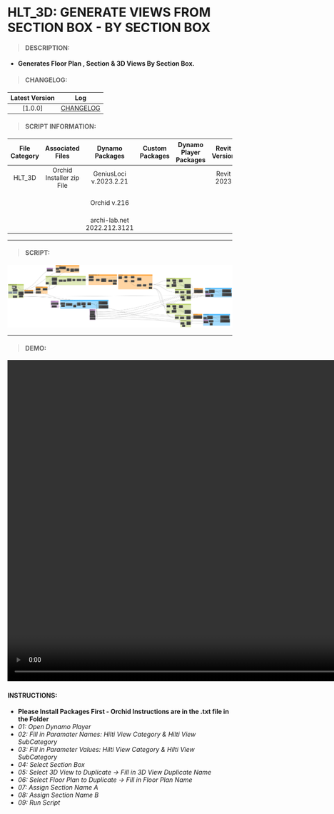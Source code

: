 # HLT_3D: GENERATE VIEWS FROM SECTION BOX - BY SECTION BOX

> #### DESCRIPTION: 
- **Generates Floor Plan , Section & 3D Views By Section Box.**

> #### CHANGELOG:

| Latest Version | Log |
| :-------: | :----: | 
|[1.0.0] | [CHANGELOG](/_scripts/_project/266_HLT/3D/changelog/HLT_3D_GenerateFPSEC_SectionBox.md) |

> #### SCRIPT INFORMATION: 

| File Category | Associated Files | Dynamo Packages | Custom Packages | Dynamo Player Packages | Revit Version | Author | Reviewed By | File Name & Location | 
| :-------: | :----: | :---: | :---: | :---: | :---: | :---: | :---: | :--: |
| HLT_3D  | Orchid Installer zip File | GeniusLoci v.2023.2.21| | | Revit 2023 | Cathrine Macabuhay | | HLT_3D_GenerateFPSEC_SectionBox V1.0.0 |
|           |  | Orchid v.216 | | | | | | (https://bimcapcom.sharepoint.com/:f:/s/BCP-Main/EoNVZ_h5Yq5BlfQrrpJH2D4BileeFoAighlYJFmuz-dLpA?e=3k9keO) |                 
|           |  | archi-lab.net 2022.212.3121 |                 

----------------------------------------------------------------

> #### SCRIPT:
<img src="./_scripts/_project/266_HLT/3D/images/HLT_3D_GenerateFPSEC_SectionBox.png">

------------------------------------------------------------------
> #### **DEMO**: 

<video width="1280" height="720" controls>
 <source src="./_scripts/_project/266_HLT/3D/demo/HLT_3D_GenerateFPSEC_SectionBox.mp4" type="video/mp4">
</video>

#### INSTRUCTIONS: 
- **Please Install Packages First - Orchid Instructions are in the .txt file in the Folder**
- *01: Open Dynamo Player*
- *02: Fill in Paramater Names: Hilti View Category & Hilti View SubCategory*
- *03: Fill in Parameter Values: Hilti View Category & Hilti View SubCategory*
- *04: Select Section Box*
- *05: Select 3D View to Duplicate -> Fill in 3D View Duplicate Name*
- *06: Select Floor Plan to Duplicate -> Fill in Floor Plan Name*
- *07: Assign Section Name A*
- *08: Assign Section Name B*
- *09: Run Script*